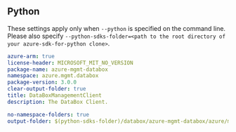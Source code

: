 ## Python

These settings apply only when `--python` is specified on the command line.
Please also specify `--python-sdks-folder=<path to the root directory of your azure-sdk-for-python clone>`.

``` yaml $(python)
azure-arm: true
license-header: MICROSOFT_MIT_NO_VERSION
package-name: azure-mgmt-databox
namespace: azure.mgmt.databox
package-version: 3.0.0
clear-output-folder: true
title: DataBoxManagementClient
description: The DataBox Client.
```

``` yaml $(python)
no-namespace-folders: true
output-folder: $(python-sdks-folder)/databox/azure-mgmt-databox/azure/mgmt/databox
```
